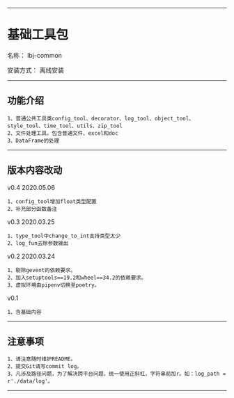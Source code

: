 ________________________________________________________________________________________________________________________
# 基础工具包

名称： lbj-common

安装方式：  离线安装

________________________________________________________________________________________________________________________
## 功能介绍
```
1、普通公共工具类config_tool、decorator、log_tool、object_tool、style_tool、time_tool、utils、zip_tool
2、文件处理工具。包含普通文件、excel和doc
3、DataFrame的处理
```

________________________________________________________________________________________________________________________
## 版本内容改动

v0.4    2020.05.06
```
1、config_tool增加float类型配置
2、补充部分函数备注
```

v0.3    2020.03.25
```
1、type_tool中change_to_int支持类型太少
2、log_fun去除参数输出
```

v0.2    2020.03.24
```
1、剔除gevent的依赖要求。
2、加入setuptools==19.2和wheel==34.2的依赖要求。
3、虚拟环境由pipenv切换至poetry。
```

v0.1    
```
1、含基础内容
```
________________________________________________________________________________________________________________________
##  注意事项
```
1、请注意随时维护README。
2、提交Git请写commit log。
3、凡涉及路径问题，为了解决跨平台问题，统一使用正斜杠，字符串前加r。如：log_path = r'./data/log'。
```
________________________________________________________________________________________________________________________



